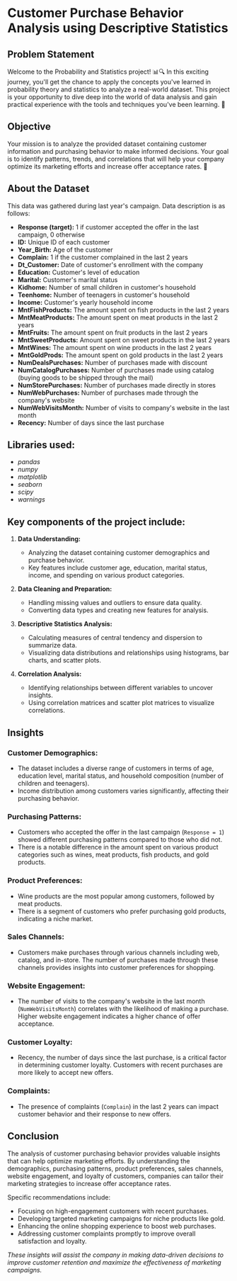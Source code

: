 
# Customer Purchase Behavior Analysis using Descriptive Statistics

## Problem Statement

Welcome to the Probability and Statistics project! 📊🔍 In this exciting journey, you'll get the chance to apply the concepts you've learned in probability theory and statistics to analyze a real-world dataset. This project is your opportunity to dive deep into the world of data analysis and gain practical experience with the tools and techniques you've been learning. 🚀

## Objective

Your mission is to analyze the provided dataset containing customer information and purchasing behavior to make informed decisions. Your goal is to identify patterns, trends, and correlations that will help your company optimize its marketing efforts and increase offer acceptance rates. 🎉

## About the Dataset

This data was gathered during last year's campaign. Data description is as follows:

- **Response (target):** 1 if customer accepted the offer in the last campaign, 0 otherwise
- **ID:** Unique ID of each customer
- **Year_Birth:** Age of the customer
- **Complain:** 1 if the customer complained in the last 2 years
- **Dt_Customer:** Date of customer's enrollment with the company
- **Education:** Customer's level of education
- **Marital:** Customer's marital status
- **Kidhome:** Number of small children in customer's household
- **Teenhome:** Number of teenagers in customer's household
- **Income:** Customer's yearly household income
- **MntFishProducts:** The amount spent on fish products in the last 2 years
- **MntMeatProducts:** The amount spent on meat products in the last 2 years
- **MntFruits:** The amount spent on fruit products in the last 2 years
- **MntSweetProducts:** Amount spent on sweet products in the last 2 years
- **MntWines:** The amount spent on wine products in the last 2 years
- **MntGoldProds:** The amount spent on gold products in the last 2 years
- **NumDealsPurchases:** Number of purchases made with discount
- **NumCatalogPurchases:** Number of purchases made using catalog (buying goods to be shipped through the mail)
- **NumStorePurchases:** Number of purchases made directly in stores
- **NumWebPurchases:** Number of purchases made through the company's website
- **NumWebVisitsMonth:** Number of visits to company's website in the last month
- **Recency:** Number of days since the last purchase

## Libraries used:
- *pandas*
- *numpy*
- *matplotlib*
- *seaborn*
- *scipy*
- *warnings*

## Key components of the project include:

1. **Data Understanding:**
     - Analyzing the dataset containing customer demographics and purchase behavior.
     - Key features include customer age, education, marital status, income, and spending on various product categories.

2. **Data Cleaning and Preparation:**
     - Handling missing values and outliers to ensure data quality.
     - Converting data types and creating new features for analysis.

3. **Descriptive Statistics Analysis:**
     - Calculating measures of central tendency and dispersion to summarize data.
     - Visualizing data distributions and relationships using histograms, bar charts, and scatter plots.

4. **Correlation Analysis:**
     - Identifying relationships between different variables to uncover insights.
     - Using correlation matrices and scatter plot matrices to visualize correlations.

## Insights

### Customer Demographics:
- The dataset includes a diverse range of customers in terms of age, education level, marital status, and household composition (number of children and teenagers).
- Income distribution among customers varies significantly, affecting their purchasing behavior.

### Purchasing Patterns:
- Customers who accepted the offer in the last campaign (`Response = 1`) showed different purchasing patterns compared to those who did not.
- There is a notable difference in the amount spent on various product categories such as wines, meat products, fish products, and gold products.

### Product Preferences:
- Wine products are the most popular among customers, followed by meat products.
- There is a segment of customers who prefer purchasing gold products, indicating a niche market.

### Sales Channels:
- Customers make purchases through various channels including web, catalog, and in-store. The number of purchases made through these channels provides insights into customer preferences for shopping.

### Website Engagement:
- The number of visits to the company's website in the last month (`NumWebVisitsMonth`) correlates with the likelihood of making a purchase. Higher website engagement indicates a higher chance of offer acceptance.

### Customer Loyalty:
- Recency, the number of days since the last purchase, is a critical factor in determining customer loyalty. Customers with recent purchases are more likely to accept new offers.

### Complaints:
- The presence of complaints (`Complain`) in the last 2 years can impact customer behavior and their response to new offers.

## Conclusion

The analysis of customer purchasing behavior provides valuable insights that can help optimize marketing efforts. By understanding the demographics, purchasing patterns, product preferences, sales channels, website engagement, and loyalty of customers, companies can tailor their marketing strategies to increase offer acceptance rates.

Specific recommendations include:
- Focusing on high-engagement customers with recent purchases.
- Developing targeted marketing campaigns for niche products like gold.
- Enhancing the online shopping experience to boost web purchases.
- Addressing customer complaints promptly to improve overall satisfaction and loyalty.

*These insights will assist the company in making data-driven decisions to improve customer retention and maximize the effectiveness of marketing campaigns.*

